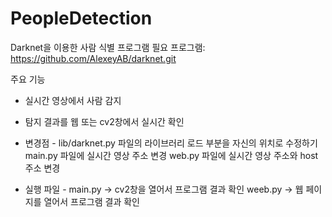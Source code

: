 # PeopleDetection
Darknet을 이용한 사람 식별 프로그램
필요 프로그램: https://github.com/AlexeyAB/darknet.git

주요 기능
- 실시간 영상에서 사람 감지
- 탐지 결과를 웹 또는 cv2창에서 실시간 확인

- 변경점 -
lib/darknet.py 파일의 라이브러리 로드 부분을 자신의 위치로 수정하기
main.py 파일에 실시간 영상 주소 변경
web.py 파일에 실시간 영상 주소와 host주소 변경

- 실행 파일 -
main.py -> cv2창을 열어서 프로그램 결과 확인
weeb.py -> 웹 페이지를 열어서 프로그램 결과 확인
